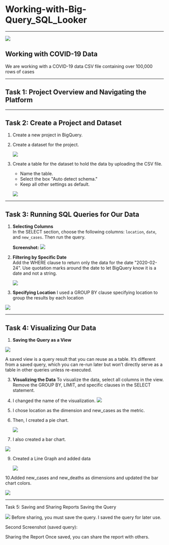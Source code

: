 # Working-with-Big-Query_SQL_Looker

---

![](https://github.com/TammyTheAnalyst/Working-with-Big-Query_SQL_Looker/blob/main/Screenshot%20(4431).png)

## Working with COVID-19 Data
We are working with a COVID-19 data CSV file containing over 100,000 rows of cases

---

## Task 1: Project Overview and Navigating the Platform

---

## Task 2: Create a Project and Dataset
1. Create a new project in BigQuery.
2. Create a dataset for the project.
   
   ![](https://github.com/TammyTheAnalyst/Working-with-Big-Query_SQL_Looker/blob/main/Screenshot%20(4414).png)
   

3. Create a table for the dataset to hold the data by uploading the CSV file. 
   - Name the table.
   - Select the box "Auto detect schema."
   - Keep all other settings as default.

   
   ![](https://github.com/TammyTheAnalyst/Working-with-Big-Query_SQL_Looker/blob/main/Screenshot%20(4415).png)

---

## Task 3: Running SQL Queries for Our Data

1. **Selecting Columns**  
   In the SELECT section, choose the following columns: `location`, `date`, and `new_cases`. Then run the query.

   **Screenshot:**
   ![](https://github.com/TammyTheAnalyst/Working-with-Big-Query_SQL_Looker/blob/main/Screenshot%20(4416).png)

2. **Filtering by Specific Date**  
   Add the WHERE clause to return only the data for the date "2020-02-24". Use quotation marks around the date to let BigQuery know it is a date and not a string.

   ![](https://github.com/TammyTheAnalyst/Working-with-Big-Query_SQL_Looker/blob/main/Screenshot%20(4419).png)

4. **Specifying Location**
    I used a GROUP BY clause specifying location to group the results by each location     
   
  ![](https://github.com/TammyTheAnalyst/Working-with-Big-Query_SQL_Looker/blob/main/Screenshot%20(4421).png)

  ---

##  Task 4: Visualizing Our Data

1. **Saving the Query as a View**

![](https://github.com/TammyTheAnalyst/Working-with-Big-Query_SQL_Looker/blob/main/Screenshot%20(4422).png)

A saved view is a query result that you can reuse as a table. It’s different from a saved query, which you can re-run later but won’t directly serve as a table in other queries unless re-executed.


3. **Visualizing the Data**
To visualize the data, select all columns in the view. Remove the GROUP BY, LIMIT, and specific clauses in the SELECT statement.

4. I changed the name of the visualization.
![](https://github.com/TammyTheAnalyst/Working-with-Big-Query_SQL_Looker/blob/main/Screenshot%20(4423).png)

6. I chose location as the dimension and new_cases as the metric.


7. Then, I created a pie chart.

   ![](https://github.com/TammyTheAnalyst/Working-with-Big-Query_SQL_Looker/blob/main/Screenshot%20(4424).png)

8. I also created a bar chart.

![](https://github.com/TammyTheAnalyst/Working-with-Big-Query_SQL_Looker/blob/main/Screenshot%20(4425).png)

9. Created a Line Graph and added data

    ![](https://github.com/TammyTheAnalyst/Working-with-Big-Query_SQL_Looker/blob/main/Screenshot%20(4426).png)

10.Added new_cases and new_deaths as dimensions and updated the bar chart colors.

![](https://github.com/TammyTheAnalyst/Working-with-Big-Query_SQL_Looker/blob/main/Screenshot%20(4428).png)

---

Task 5: Saving and Sharing Reports
Saving the Query

![](https://github.com/TammyTheAnalyst/Working-with-Big-Query_SQL_Looker/blob/main/Screenshot%20(4429).png)
Before sharing, you must save the query. I saved the query for later use.

Second Screenshot (saved query):

Sharing the Report
Once saved, you can share the report with others.
